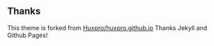 ## Thanks

This theme is forked from [Huxpro/huxpro.github.io](https://github.com/Huxpro/huxpro.github.io)
Thanks Jekyll and Github Pages!
